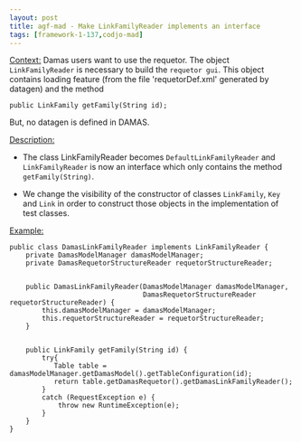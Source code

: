 ```yaml
---
layout: post
title: agf-mad - Make LinkFamilyReader implements an interface
tags: [framework-1-137,codjo-mad]
---
```

<u>Context:</u>
Damas users want to use the requetor. The object ```LinkFamilyReader``` is necessary to build the ```requetor gui```. 
This object contains loading feature (from the file 'requetorDef.xml' generated by datagen) and the method 
```
public LinkFamily getFamily(String id);
```

But, no datagen is defined in DAMAS.

<u>Description:</u>
* The class LinkFamilyReader becomes ```DefaultLinkFamilyReader``` and ```LinkFamilyReader``` is now an interface which only contains the method ```getFamily(String)```.

* We change the visibility of the constructor of classes ```LinkFamily```, ```Key``` and ```Link``` in order to construct those objects in the implementation of test classes.

<u>Example:</u>
```
public class DamasLinkFamilyReader implements LinkFamilyReader {
    private DamasModelManager damasModelManager;
    private DamasRequetorStructureReader requetorStructureReader;


    public DamasLinkFamilyReader(DamasModelManager damasModelManager,
                                 DamasRequetorStructureReader requetorStructureReader) {
        this.damasModelManager = damasModelManager;
        this.requetorStructureReader = requetorStructureReader;
    }


    public LinkFamily getFamily(String id) {
        try{
           Table table = damasModelManager.getDamasModel().getTableConfiguration(id);
           return table.getDamasRequetor().getDamasLinkFamilyReader();
        }
        catch (RequestException e) {
            throw new RuntimeException(e);
        }
    }
}
```